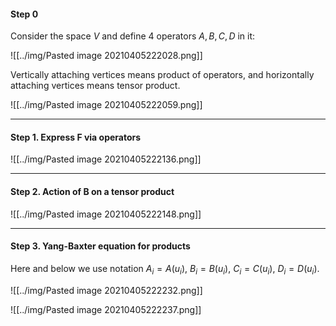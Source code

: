 #### Step 0

Consider the space $V$ and define 4 operators $A,B,C,D$ in it:

![[../img/Pasted image 20210405222028.png]]

Vertically attaching vertices means product of operators, and horizontally attaching vertices means tensor product.

![[../img/Pasted image 20210405222059.png]]

---

#### Step 1. Express F via operators

![[../img/Pasted image 20210405222136.png]]

---

#### Step 2. Action of B on a tensor product

![[../img/Pasted image 20210405222148.png]]

---

#### Step 3. Yang-Baxter equation for products

Here and below we use notation $A_i=A(u_i)$, $B_i=B(u_i)$, $C_i=C(u_i)$, $D_i=D(u_i)$.

![[../img/Pasted image 20210405222232.png]]

![[../img/Pasted image 20210405222237.png]]
